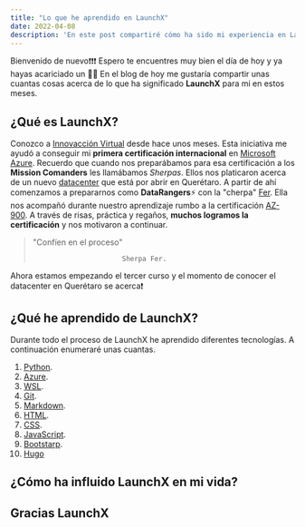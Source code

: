 ```yaml
---
title: "Lo que he aprendido en LaunchX"
date: 2022-04-08
description: 'En este post compartiré cómo ha sido mi experiencia en LaunchX; ¿Qué he aprendido? ¿Cómo ha cambiado mi plan de vida? entre otras cosas.'
---
```


Bienvenido de nuevo❗❗❗
Espero te encuentres muy bien el día de hoy y ya hayas acariciado un 🐕‍🦺
En el blog de hoy me gustaría compartir unas cuantas cosas acerca de lo que ha significado **LaunchX** para mi en estos meses.

## ¿Qué es LaunchX?
Conozco a <a href="https://www.instagram.com/innovaccionvirtual/" target="_blank">Innovacción Virtual</a> desde hace unos meses. Esta iniciativa me ayudó a conseguir mi **primera certificación internacional** en <a href="https://azure.microsoft.com/es-es/" target="_blank">Microsoft Azure</a>. 
Recuerdo que cuando nos preparábamos para esa certificación a los **Mission Comanders** les llamábamos *Sherpas*. Ellos nos platicaron acerca de un nuevo <a href="https://news.microsoft.com/stories/microsoft-datacenter-tour/" target="_blank">datacenter</a> que está por abrir en Querétaro. 
A partir de ahí comenzamos a prepararnos como **DataRangers**⚡ con la "cherpa" <a href="https://github.com/FernandaOchoa" target="_blank">Fer</a>. Ella nos acompañó durante nuestro aprendizaje rumbo a la certificación <a href="https://docs.microsoft.com/en-us/learn/certifications/exams/az-900" target="_blank">AZ-900</a>. A través de risas, práctica y regaños, **muchos logramos la certificación** y nos motivaron a continuar.

> "Confíen en el proceso"
>
>                           Sherpa Fer.

Ahora estamos empezando el tercer curso y el momento de conocer el datacenter en Querétaro se acerca❗

## ¿Qué he aprendido de LaunchX?

Durante todo el proceso de LaunchX he aprendido diferentes tecnologías. A continuación enumeraré unas cuantas.

1. <a href="https://www.python.org/" target="_blank">Python</a>.
2. <a href="https://portal.azure.com" target="blank">Azure</a>.
3. <a href="https://docs.microsoft.com/en-us/windows/wsl/install" target="_blank">WSL</a>.
4. <a href="https://git-scm.com/" target="_blank">Git</a>.
5. <a href="https://es.wikipedia.org/wiki/Markdown" target="-blank">Markdown</a>.
6. <a href="https://developer.mozilla.org/es/docs/Web/HTML" target="_blank">HTML</a>.
7. <a href="https://developer.mozilla.org/es/docs/Learn/Getting_started_with_the_web/CSS_basics" target="_blank">CSS</a>.
8. <a href="https://www.javascript.com/" target="_blank">JavaScript</a>.
9. <a href="https://getbootstrap.com/" target="_blank">Bootstarp</a>.
10. <a href="https://gohugo.io/>" target="_blank">Hugo</a>

## ¿Cómo ha influido LaunchX en mi vida?

## Gracias LaunchX
